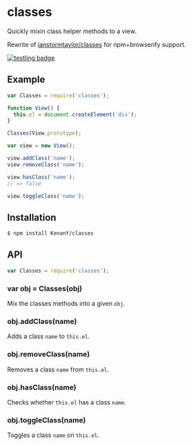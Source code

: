 # classes

Quickly mixin class helper methods to a view.

Rewrite of [ianstormtaylor/classes](https://github.com/ianstormtaylor/classes)
for npm+browserify support.

[![testling badge](https://ci.testling.com/KenanY/classes.png)](https://ci.testling.com/KenanY/classes)

## Example

``` javascript
var Classes = require('classes');

function View() {
  this.el = document.createElement('div');
}

Classes(View.prototype);

var view = new View();

view.addClass('name');
view.removeClass('name');

view.hasClass('name');
// => false

view.toggleClass('name');
```

## Installation

``` bash
$ npm install KenanY/classes
```

## API

``` javascript
var Classes = require('classes');
```

### var obj = Classes(obj)

Mix the classes methods into a given `obj`.

### obj.addClass(name)

Adds a class `name` to `this.el`.

### obj.removeClass(name)

Removes a class `name` from `this.el`.

### obj.hasClass(name)

Checks whether `this.el` has a class `name`.

### obj.toggleClass(name)

Toggles a class `name` on `this.el`.